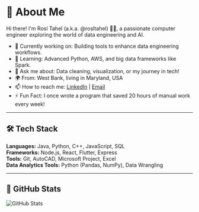 # 👋 About Me

Hi there! I'm Rosl Tahel (a.k.a. @rosltahel) 👩‍💻, a passionate computer engineer exploring the world of data engineering and AI.

- 🔭 Currently working on: Building tools to enhance data engineering workflows.
- 🌱 Learning: Advanced Python, AWS, and big data frameworks like Spark.
- 💬 Ask me about: Data cleaning, visualization, or my journey in tech!
- 🌍 From: West Bank, living in Maryland, USA 
- 📫 How to reach me: [LinkedIn](https://www.linkedin.com/in/rosol-tuhul-381b7720b/) | [Email](rosltahel3@gmail.com)
- ⚡ Fun Fact: I once wrote a program that saved 20 hours of manual work every week!

---


## 🛠️ Tech Stack
**Languages:** Java, Python, C++, JavaScript, SQL  
**Frameworks:** Node.js, React, Flutter, Express  
**Tools:** Git, AutoCAD, Microsoft Project, Excel  
**Data Analytics Tools:** Python (Pandas, NumPy), Data Wrangling  

---
## 🔗 GitHub Stats

![GitHub Stats](https://github-readme-stats.vercel.app/api?username=rosltahel&show_icons=true&theme=radical)



